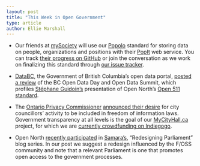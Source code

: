 ```yaml
---
layout: post
title: "This Week in Open Government"
type: article
author: Ellie Marshall
---
```

- Our friends at [mySociety](http://www.mysociety.org/) will use our [Popolo](http://www.popoloproject.com) standard for storing data on people, organizations and positions with their [PopIt](http://popit.mysociety.org/) web service. You can track [their progress on GitHub](https://github.com/mysociety/popit/issues/239) or join the conversation as we work on finalizing this standard through [our issue tracker](https://github.com/opennorth/popolo-standard/issues?state=open).

- [DataBC](http://www.data.gov.bc.ca/), the Government of British Columbia’s open data portal, [posted a review](http://blog.data.gov.bc.ca/2013/02/a-big-week-open-data-day-follows-the-bc-open-data-summit/) of the BC Open Data Day and Open Data Summit, which profiles [Stéphane Guidoin’s](http://opennorth.ca/team/) presentation of Open North’s [Open 511 standard](http://opennorth.github.com/Open511API/).

- The [Ontario Privacy Commissioner](http://www.ipc.on.ca/english/Home-Page/) [announced their desire](http://www.thestar.com/news/city_hall/2013/02/28/ontario_privacy_commissioner_wants_councillors_included_in_freedom_of_information_laws.html) for city councillors’ activity to be included in freedom of information laws. Government transparency at all levels is the goal of our [MyCityHall.ca](http://www.mycityhall.ca) project, for which we are [currently crowdfunding on Indiegogo](http://www.indiegogo.com/projects/290328/x/1859729). 

- Open North [recently participated](http://www.samaracanada.com/samarablog/samara-main-blog/2013/02/27/open-north-strong-and-free) in [Samara’s](http://www.samaracanada.com), “Redesigning Parliament” blog series. In our post we suggest a redesign influenced by the F/OSS community and note that a relevant Parliament is one that promotes open access to the government processes.